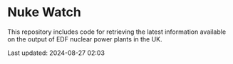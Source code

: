 # Nuke Watch

This repository includes code for retrieving the latest information available on the output of EDF nuclear power plants in the UK.

Last updated: 2024-08-27 02:03